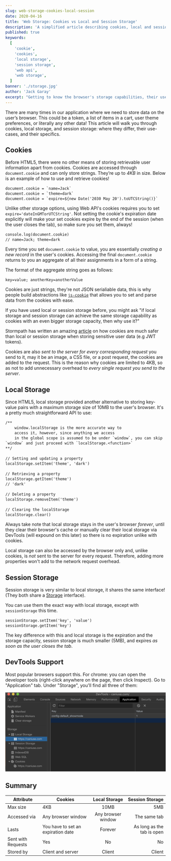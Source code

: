 ```yaml
---
slug: web-storage-cookies-local-session
date: 2020-04-16
title: 'Web Storage: Cookies vs Local and Session Storage'
description: 'A simplified article describing cookies, local and session storage.'
published: true
keywords:
  [
    'cookie',
    'cookies',
    'local storage',
    'session storage',
    'web api',
    'web storage',
  ]
banner: './storage.jpg'
author: 'Jack Garay'
excerpt: "Getting to know the browser's storage capabilities, their use cases, differences, and specifics."
---
```


There are many times in our application where we need to store data on the user’s browser. This could be a token, a list of items in a cart, user theme preferences, or literally any other data! This article will walk you through cookies, local storage, and session storage: where they differ, their use-cases, and their specifics.

## Cookies

Before HTML5, there were no other means of storing retrievable user information apart from cookies. Cookies are accessed through `document.cookie` and can only store strings. They’re up to _4KB_ in size. Below is an example of how to use and retrieve cookies!

```
document.cookie = `name=Jack`
document.cookie = `theme=dark`
document.cookie = `expire=${new Date('2030 May 20').toUTCString()}`
```

Unlike other storage options, using Web API's cookies requires you to set `expire='dateInGMTorUTCString'`. Not setting the cookie's expiration date explicitly will make your set cookies expire by the end of the session (when the user closes the tab), so make sure you set them, always!

```
console.log(document.cookie)
// name=Jack; theme=dark
```

Every time you set `document.cookie` to value, you are essentially _creating a new record_ in the user's cookies. Accessing the final `document.cookie` returns to you an aggregate of all their assignments in a form of a string.

The format of the aggregate string goes as follows:

```
key=value; anotherKey=anotherValue
```

Cookies are just strings, they're not JSON serialiable data, this is why people build abstractions like [`js-cookie`](https://github.com/js-cookie/js-cookie) that allows you to set and parse data from the cookies with ease.

If you have used local or session storage before, you might ask "if local storage and session storage can achieve the same storage capability as cookies with an even bigger storage capacity, then why use it?"

Stormpath has written an amazing [article](https://stormpath.com/blog/where-to-store-your-jwts-cookies-vs-html5-web-storage) on how cookies are much safer than local or session storage when storing sensitive user data (e.g JWT tokens).

Cookies are also _sent to the server for every corresponding request_ you send to it, may it be an image, a CSS file, or a post request, the cookies are added to the request. This is the reason why cookies are limited to 4KB, so as not to add unnecessary overhead to _every single request you send to the server_.

## Local Storage

Since HTML5, local storage provided another alternative to storing key-value pairs with a maximum storage size of 10MB to the user's browser. It's a pretty much straightforward API to use:

```
/**
    window.localStorage is the more accurate way to
    access it, however, since anything we access
    in the global scope is assumed to be under `window`, you can skip `window` and just proceed with `localStorage.<function>`
**/

// Setting and updating a property
localStorage.setItem('theme', 'dark')

// Retrieving a property
localStorage.getItem('theme')
// 'dark'

// Deleting a property
localStorage.removeItem('theme')

// Clearing the localStorage
localStorage.clear()
```

Always take note that local storage stays in the user's browser _forever_, until they clear their browser's cache or manually clear their local storage via DevTools (will expound on this later) so there is no expiration unlike with cookies.

Local storage can also be accessed by the browser only and, unlike cookies, is _not_ sent to the server for every request. Therefore, adding more properties won't add to the network request overhead.

## Session Storage

Session storage is very similar to local storage, it shares the same interface! (They both share a [Storage](https://developer.mozilla.org/en-US/docs/Web/API/Storage) interface).

You can use them the exact way with local storage, except with `sessionStorage` this time.

```
sessionStorage.setItem('key', 'value')
sessionStorage.getItem('key')
```

The key difference with this and local storage is the expiration and the storage capacity, session storage is much smaller (5MB), and expires _as soon as the user closes the tab_.

## DevTools Support

Most popular browsers support this. For chrome: you can open the developer tools (right-click anywhere on the page, then click Inspect). Go to "Application" tab. Under "Storage", you'll find all three of them:

![Dev Tools](./devtools.png 'Dev Tools')

## Summary

| Attribute          | Cookies                            |   Local Storage    |            Session Storage |
| ------------------ | ---------------------------------- | :----------------: | -------------------------: |
| Max size           | 4KB                                |        10MB        |                        5MB |
| Accessed via       | Any browser window                 | Any browser window |               The same tab |
| Lasts              | You have to set an expiration date |      Forever       | As long as the tab is open |
| Sent with Requests | Yes                                |         No         |                         No |
| Stored by          | Client and server                  |       Client       |                     Client |

